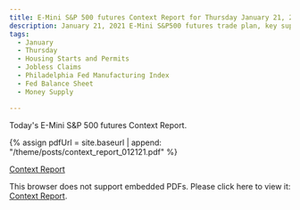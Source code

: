 ```yaml
---
title: E-Mini S&P 500 futures Context Report for Thursday January 21, 2021
description: January 21, 2021 E-Mini S&P500 futures trade plan, key support and resistance zones, and volatility analysis.
tags:
  - January
  - Thursday
  - Housing Starts and Permits 
  - Jobless Claims 
  - Philadelphia Fed Manufacturing Index 
  - Fed Balance Sheet 
  - Money Supply 

---
```


Today's E-Mini S&P 500 futures Context Report.

{% assign pdfUrl = site.baseurl | append: "/theme/posts/context_report_012121.pdf" %}

<a href="{{pdfUrl}}">Context Report</a>

<object data="{{pdfUrl}}" type="application/pdf" width="700px" height="700px">
    <p>This browser does not support embedded PDFs. Please click here to view it: <a href="{{pdfUrl}}">Context Report</a>.</p>
</object>

